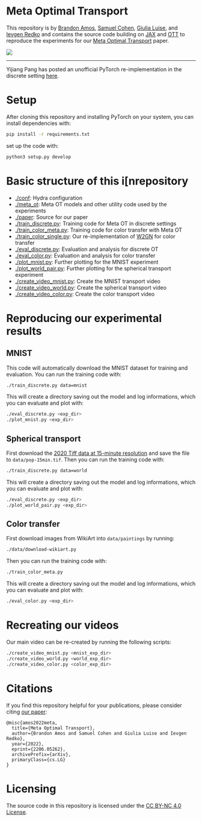 # Meta Optimal Transport

This repository is by
[Brandon Amos](http://bamos.github.io),
[Samuel Cohen](https://www.samcohen16.com/),
[Giulia Luise](https://giulslu.github.io/), and
[Ievgen Redko](https://ievred.github.io/)
and contains the source code building on
[JAX](https://github.com/google/jax) and
[OTT](https://github.com/ott-jax/ott)
to reproduce the
experiments for our
[Meta Optimal Transport](https://arxiv.org/abs/2206.05262)
paper.

![](https://user-images.githubusercontent.com/707462/173271876-61b18081-ffbb-4603-ab43-06c79e80616b.gif)

-----

Yijiang Pang has posted an unofficial PyTorch re-implementation
in the discrete setting
[here](https://github.com/pangyijiang/Implementation-of-Meta-OT-between-discrete-measures).

# Setup
After cloning this repository and installing PyTorch
on your system, you can install dependencies with:
```bash
pip install -r requirements.txt
```

set up the code with:

```bash
python3 setup.py develop
```

# Basic structure of this i[nrepository

+ [./conf](./conf): Hydra configuration
+ [./meta_ot](./meta_ot): Meta OT models and other utility code used by the experiments
+ [./paper](./paper): Source for our paper
+ [./train_discrete.py](./train_discrete.py): Training code for Meta OT in discrete settings
+ [./train_color_meta.py](./train_color_meta.py): Training code for color transfer with Meta OT
+ [./train_color_single.py](./train_color_single.py): Our re-implementation of [W2GN](https://arxiv.org/abs/1909.13082) for color transfer
+ [./eval_discrete.py](./eval_discrete.py): Evaluation and analysis for discrete OT
+ [./eval_color.py](./eval_color.py): Evaluation and analysis for color transfer
+ [./plot_mnist.py](./plot_mnist.py): Further plotting for the MNIST experiment
+ [./plot_world_pair.py](./plot_world_pair.py): Further plotting for the spherical transport experiment
+ [./create_video_mnist.py](./create_video_mnist.py): Create the MNIST transport video
+ [./create_video_world.py](./create_video_world.py): Create the spherical transport video
+ [./create_video_color.py](./create_video_color.py): Create the color transport video

# Reproducing our experimental results
## MNIST
This code will automatically download the MNIST dataset
for training and evaluation.
You can run the training code with:
```bash
./train_discrete.py data=mnist
```
This will create a directory saving out the model and
log informations, which you can evaluate and plot with:
```bash
./eval_discrete.py <exp_dir>
./plot_mnist.py <exp_dir>
```

## Spherical transport
First download the
[2020 Tiff data at 15-minute resolution](https://sedac.ciesin.columbia.edu/data/set/gpw-v4-population-density-adjusted-to-2015-unwpp-country-totals-rev11/data-download#)
and save the file to `data/pop-15min.tif`.
Then you can run the training code with:
```bash
./train_discrete.py data=world
```
This will create a directory saving out the model and
log informations, which you can evaluate and plot with:
```bash
./eval_discrete.py <exp_dir>
./plot_world_pair.py <exp_dir>
```

## Color transfer
First download images from WikiArt into `data/paintings` by running:
```bash
./data/download-wikiart.py
```
Then you can run the training code with:
```bash
./train_color_meta.py
```
This will create a directory saving out the model and
log informations, which you can evaluate and plot with:
```bash
./eval_color.py <exp_dir>
```

# Recreating our videos
Our main video can be re-created by running the following scripts:

```bash
./create_video_mnist.py <mnist_exp_dir>
./create_video_world.py <world_exp_dir>
./create_video_color.py <color_exp_dir>
```

# Citations
If you find this repository helpful for your publications,
please consider citing
[our paper](https://arxiv.org/abs/2206.05262):

```
@misc{amos2022meta,
  title={Meta Optimal Transport},
  author={Brandon Amos and Samuel Cohen and Giulia Luise and Ievgen Redko},
  year={2022},
  eprint={2206.05262},
  archivePrefix={arXiv},
  primaryClass={cs.LG}
}
```

# Licensing
The source code in this repository is licensed under the
[CC BY-NC 4.0 License](https://creativecommons.org/licenses/by-nc/4.0/).
